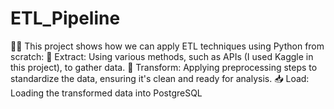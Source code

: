 # ETL_Pipeline
🧑‍💻 This project shows how we can apply ETL techniques using Python from scratch: 🔄 Extract: Using various methods, such as APIs (I used Kaggle in this project), to gather data. 🔧 Transform: Applying preprocessing steps to standardize the data, ensuring it's clean and ready for analysis. 📥 Load: Loading the transformed data into PostgreSQL
